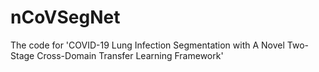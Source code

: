 # nCoVSegNet
The code for 'COVID-19 Lung Infection Segmentation with A Novel Two-Stage Cross-Domain Transfer Learning Framework'
